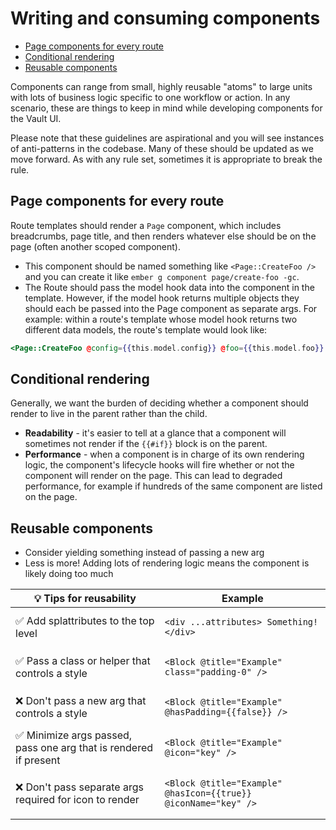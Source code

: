 # Writing and consuming components

<!-- START doctoc generated TOC please keep comment here to allow auto update -->
<!-- DON'T EDIT THIS SECTION, INSTEAD RE-RUN doctoc TO UPDATE -->

- [Page components for every route](#page-components-for-every-route)
- [Conditional rendering](#conditional-rendering)
- [Reusable components](#reusable-components)

<!-- END doctoc generated TOC please keep comment here to allow auto update -->

Components can range from small, highly reusable "atoms" to large units with lots of business logic specific to one workflow or action. In any scenario, these are things to keep in mind while developing components for the Vault UI.

Please note that these guidelines are aspirational and you will see instances of anti-patterns in the codebase. Many of these should be updated as we move forward. As with any rule set, sometimes it is appropriate to break the rule.

## Page components for every route

Route templates should render a `Page` component, which includes breadcrumbs, page title, and then renders whatever else should be on the page (often another scoped component).

- This component should be named something like `<Page::CreateFoo />` and you can create it like `ember g component page/create-foo -gc`.
- The Route should pass the model hook data into the component in the template. However, if the model hook returns multiple objects they should each be passed into the Page component as separate args. For example: within a route's template whose model hook returns two different data models, the route's template would look like:

```hbs
<Page::CreateFoo @config={{this.model.config}} @foo={{this.model.foo}} />
```

## Conditional rendering

Generally, we want the burden of deciding whether a component should render to live in the parent rather than the child.

- **Readability** - it's easier to tell at a glance that a component will sometimes not render if the `{{#if}}` block is on the parent.
- **Performance** - when a component is in charge of its own rendering logic, the component's lifecycle hooks will fire whether or not the component will render on the page. This can lead to degraded performance, for example if hundreds of the same component are listed on the page.

## Reusable components

- Consider yielding something instead of passing a new arg
- Less is more! Adding lots of rendering logic means the component is likely doing too much

| 💡 Tips for reusability                                           | Example                                                                    |
| ----------------------------------------------------------------- | -------------------------------------------------------------------------- |
| ✅ Add splattributes to the top level                             | <pre>`<div ...attributes> Something! </div>`</pre>                         |
| ✅ Pass a class or helper that controls a style                   | <pre>`<Block @title="Example" class="padding-0" />`</pre>                  |
| ❌ Don't pass a new arg that controls a style                     | <pre>`<Block @title="Example" @hasPadding={{false}} />` </pre>             |
| ✅ Minimize args passed, pass one arg that is rendered if present | <pre>`<Block @title="Example" @icon="key" />`</pre>                        |
| ❌ Don't pass separate args required for icon to render           | <pre>`<Block @title="Example" @hasIcon={{true}} @iconName="key" />` </pre> |
